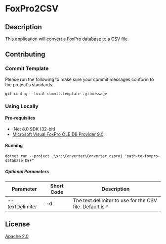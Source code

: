 # FoxPro2CSV

## Description

This application will convert a FoxPro database to a CSV file.

## Contributing

### Commit Template

Please run the following to make sure your commit messages conform to the project's
standards.

```pwsh
git config --local commit.template .gitmessage
```

### Using Locally

#### Pre-requisites

- .Net 8.0 SDK (32-bit)
- [Microsoft Visual FoxPro OLE DB Provider 9.0](https://download.cnet.com/microsoft-ole-db-provider-for-visual-foxpro-9-0/3000-10254_4-10729530.html)

#### Running

```pwsh
dotnet run --project .\src\Converter\Converter.csproj "path-to-foxpro-database.DBF"
```

##### Optional Parameters

| Parameter       | Short Code | Description                                                |
|-----------------|------------|------------------------------------------------------------|
| --textDelimiter | -d         | The text delimiter to use for the CSV file. Default is `"` |

## License

[Apache 2.0](LICENSE.txt)
